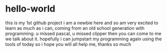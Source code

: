 # hello-world
this is my 1st github project
i am a newbie here and so am very excited to learn as much as i can, coming from an old school generation with programming.  u missed pascal, u missed clipper then you can come to me we talk about it.  hopefully i can jumpstart my programming again using the tools of today so i hope you will all help me, thanks so much
